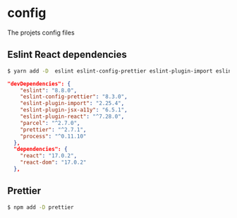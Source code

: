 # config
The projets config files


## Eslint React dependencies
```bash
$ yarn add -D  eslint eslint-config-prettier eslint-plugin-import eslint-plugin-jsx-a11y eslint-plugin-react
```

```json
"devDependencies": {
    "eslint": "8.8.0",
    "eslint-config-prettier": "8.3.0",
    "eslint-plugin-import": "2.25.4",
    "eslint-plugin-jsx-a11y": "6.5.1",
    "eslint-plugin-react": "^7.28.0",
    "parcel": "^2.7.0",
    "prettier": "^2.7.1",
    "process": "^0.11.10"
  },
  "dependencies": {
    "react": "17.0.2",
    "react-dom": "17.0.2"
  },
  ```
  
  ## Prettier
  
  ```bash
  $ npm add -D prettier
  ```
